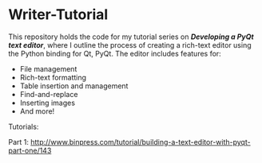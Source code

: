 Writer-Tutorial
======

This repository holds the code for my tutorial series on __*Developing a PyQt text editor*__, where I outline the process of creating a rich-text editor using the Python binding for Qt, PyQt. The editor includes features for:

+ File management
+ Rich-text formatting
+ Table insertion and management
+ Find-and-replace
+ Inserting images
+ And more!

Tutorials:

Part 1: http://www.binpress.com/tutorial/building-a-text-editor-with-pyqt-part-one/143